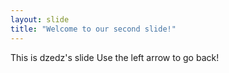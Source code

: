 ```yaml
---
layout: slide
title: "Welcome to our second slide!"
---
```

This is dzedz's slide
Use the left arrow to go back!